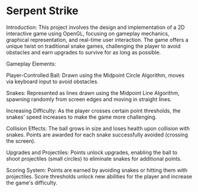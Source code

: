 # Serpent Strike 

Introduction:
This project involves the design and implementation of a 2D interactive game using OpenGL, focusing on gameplay mechanics, graphical representation, and real-time user interaction. The game offers a unique twist on traditional snake games, challenging the player to avoid obstacles and earn upgrades to survive for as long as possible.

Gameplay Elements:

Player-Controlled Ball: Drawn using the Midpoint Circle Algorithm, moves via keyboard input to avoid obstacles.

Snakes: Represented as lines drawn using the Midpoint Line Algorithm, spawning randomly from screen edges and moving in straight lines.

Increasing Difficulty: As the player crosses certain point thresholds, the snakes' speed increases to make the game more challenging.

Collision Effects:
The ball grows in size and loses health upon collision with snakes.
Points are awarded for each snake successfully avoided (crossing the screen).

Upgrades and Projectiles:
Points unlock upgrades, enabling the ball to shoot projectiles (small circles) to eliminate snakes for additional points.

Scoring System:
Points are earned by avoiding snakes or hitting them with projectiles.
Score thresholds unlock new abilities for the player and increase the game's difficulty.
